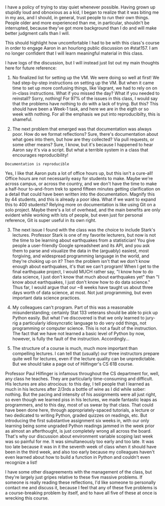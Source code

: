 I have a policy of trying to stay quiet whenever possible. Having grown up stupidly loud and obnoxious as a kid, I began to realize that it was biting me in my ass, and I should, in general, trust people to run their own things. People older and more experienced than me, in particular, shouldn't be interrupted, because they've got more background than I do and will make better judgment calls than I will.

This should highlight how uncomfortable I had to be with this class's course in order to engage Aaron in an hourlong public discussion on #stat157. I am no longer confident that I will learn meaningful material in this class.

I have logs of the discussion, but I will instead just list out my main thoughts here for future reference:

1. No finalized list for setting up the VM. We were doing so well at first! We had step-by-step instructions on setting up the VM. But when it came time to set up more confusing things, like Vagrant, we had to rely on on in-class instructions. What if you missed the day? What if you needed to reinstall? Sorry, nothing! For 97% of the issues in this class, I would say that the problems have nothing to do with a lack of trying. But this? This should have been a Week-1 task, and here we are in the eigth or so week with nothing. For all the emphasis we put into reproducibilty, this is shameful.

2. The next problem that emerged was that documentation was always poor. How do we format reflections? Sure, there's documentation about what goes into them, but how are they collected? Via pull requests, or some other means? Sure, I know, but it's because I happened to hear Aaron say it's via a script. But what a terrible system in a class that encourages reproducibility!

`Documentation is reproducible`

Yes, I like that Aaron puts a lot of office hours up, but this isn't a cure-all! Office hours are not necessarily easy for students to make. Maybe we're across campus, or across the country, and we don't have the time to make a half-hour to-and-from trek to spend fifteen minutes getting clarification on a detail that could have been written into the documentation. Magnify this by 44 students, and this is already a poor idea. What if we want to expand this to 400 students? Relying more on documentation is like using Git on a solo project. Maybe there's a lot of overhead, and the main benefits are only evident while working with lots of people, but even just for personal reference, Git is super useful in its own right.

3. The next issue I found with the class was the choice to include Stark's lectures. Professor Stark is one of my favorite lecturers, but now is not the time to be learning about earthquakes from a statistician! You give people a user-friendly Google spreadsheet and its API, and you ask them to parse and visualize the data in the (arguably) easiest, most forgiving, and widespread programming language in the world, and they're choking up on it? Then the problem isn't that we don't know enough about earthquakes, it's that we can't program! When I get to the final earthquake project, I would MUCH rather say, "I know how to do data science, I just don't know that much about earthquakes yet" than "I know about earthquakes, I just don't know how to do data science." Thus far, I would argue that our ~8 weeks have taught us about three days worth of data science, at most. Not just programming, but even important data science practices.

4. My colleagues can't program. Part of this was a reasonable misunderstanding; certainly Stat 133 veterans should be able to pick up Python easily. But what I've discovered is that we only learned to jury-rig a particularly idiosyncratic language to do very odd things, not programming or computer science. This is not a fault of the instruction. The fact that we have not learned a basic level of Python by now, however, is fully the fault of the instruction. Accordingly...

5. The structure of a course is much, much more important than compelling lectures. I can tell that (usually) our three instructors prepare quite well for lectures, even if the lecture quality can be unpredictable. But we should take a page out of Hilfinger's CS 61B course.

Professor Paul Hilfinger is infamous throughout the CS department for, well, any class he teaches. They are particularly time-consuming and difficult. His lectures are also atrocious: to this day, I tell people that I learned as much in his lectures after 2/3rds a bottle of wine as I did while sober: nothing. But the pacing and intensity of his assignments were all just right, so even though we learned piss in his lectures, we made fantastic leaps as programmers, and to this day, most of us swear by that class. That could have been done here, through appropriately-spaced tutorials, a lecture or two dedicated to writing Python, graded quizzes on readings, etc. But introducing the first substantive assignment six weeks in, with our only learning being some ungraded Python readings jammed in the week prior as almost an afterthought, is just completely wrong all across the board. That's why our discussion about environment variable scoping last week was so painful for me. It was simultaneously too early and too late. It was too late because it was in it the seventh week of class when it should have been in the third week, and also too early because my colleagues haven't even learned about how to build a function in Python and couldn't even recognize a list!

I have some other disagreements with the management of the class, but they're largely just gripes relative to these five massive problems. If someone is really reading these reflections, I'd like someone to personally contact me and discuss it, because I feel that any of these five problems is a course-breaking problem by itself, and to have all five of these at once is wrecking this course.
